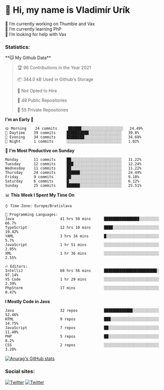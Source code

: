<h1> 👋 Hi, my name is Vladimír Urík</h1>
<p>
 🔭 I’m currently working on Thumbie and Vax<br>
 🌱 I’m currently learning PhP<br>
 🤔 I’m looking for help with Vax<br>
</p>
<h3>Statistics:</h3>
<!--START_SECTION:waka-->
**🐱 My Github Data** 

> 🏆 96 Contributions in the Year 2021
 > 
> 📦 344.0 kB Used in Github's Storage 
 > 
> 🚫 Not Opted to Hire
 > 
> 📜 48 Public Repositories 
 > 
> 🔑 55 Private Repositories  
 > 
**I'm an Early 🐤** 

```text
🌞 Morning    24 commits     ██████░░░░░░░░░░░░░░░░░░░   24.49% 
🌆 Daytime    39 commits     ██████████░░░░░░░░░░░░░░░   39.8% 
🌃 Evening    34 commits     ████████░░░░░░░░░░░░░░░░░   34.69% 
🌙 Night      1 commits      ░░░░░░░░░░░░░░░░░░░░░░░░░   1.02%

```
📅 **I'm Most Productive on Sunday** 

```text
Monday       11 commits     ██░░░░░░░░░░░░░░░░░░░░░░░   11.22% 
Tuesday      12 commits     ███░░░░░░░░░░░░░░░░░░░░░░   12.24% 
Wednesday    11 commits     ██░░░░░░░░░░░░░░░░░░░░░░░   11.22% 
Thursday     24 commits     ██████░░░░░░░░░░░░░░░░░░░   24.49% 
Friday       9 commits      ██░░░░░░░░░░░░░░░░░░░░░░░   9.18% 
Saturday     6 commits      █░░░░░░░░░░░░░░░░░░░░░░░░   6.12% 
Sunday       25 commits     ██████░░░░░░░░░░░░░░░░░░░   25.51%

```


📊 **This Week I Spent My Time On** 

```text
⌚︎ Time Zone: Europe/Bratislava

💬 Programming Languages: 
Java                     41 hrs 50 mins      ████████████████░░░░░░░░░   66.7% 
TypeScript               12 hrs 10 mins      ████░░░░░░░░░░░░░░░░░░░░░   19.42% 
YAML                     3 hrs 34 mins       █░░░░░░░░░░░░░░░░░░░░░░░░   5.7% 
JavaScript               1 hr 51 mins        ░░░░░░░░░░░░░░░░░░░░░░░░░   2.95% 
XML                      1 hr 36 mins        ░░░░░░░░░░░░░░░░░░░░░░░░░   2.55%

🔥 Editors: 
IntelliJ                 60 hrs 56 mins      ████████████████████████░   97.14% 
VS Code                  1 hr 29 mins        ░░░░░░░░░░░░░░░░░░░░░░░░░   2.39% 
PhpStorm                 17 mins             ░░░░░░░░░░░░░░░░░░░░░░░░░   0.47%

```

**I Mostly Code in Java** 

```text
Java                     32 repos            █████████████░░░░░░░░░░░░   52.46% 
HTML                     9 repos             ███░░░░░░░░░░░░░░░░░░░░░░   14.75% 
JavaScript               7 repos             ██░░░░░░░░░░░░░░░░░░░░░░░   11.48% 
PHP                      5 repos             ██░░░░░░░░░░░░░░░░░░░░░░░   8.2% 
CSS                      2 repos             ░░░░░░░░░░░░░░░░░░░░░░░░░   3.28%

```



<!--END_SECTION:waka-->

[![Anurag's GitHub stats](https://github-readme-stats.vercel.app/api?username=vladimir-urik)](https://github.com/anuraghazra/github-readme-stats)

<h3>Social sites:</h3>
<p><a href="https://twitter.com/GGGEDR" target="_blank"><img alt="Twitter" src="https://img.shields.io/badge/twitter-%231DA1F2.svg?&style=for-the-badge&logo=twitter&logoColor=white" /></a> <a href="https://www.reddit.com/user/GGGEDR" target="_blank"><img alt="Twitter" src="https://img.shields.io/badge/reddit-%23FE6262.svg?&style=for-the-badge&logo=reddit&logoColor=white" /></a>
</p>
